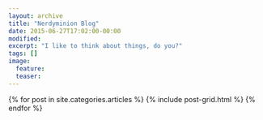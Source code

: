 ```yaml
---
layout: archive
title: "Nerdyminion Blog"
date: 2015-06-27T17:02:00-00:00
modified:
excerpt: "I like to think about things, do you?"
tags: []
image:
  feature:
  teaser:
---
```


<div class="tiles">
{% for post in site.categories.articles %}
  {% include post-grid.html %}
{% endfor %}
</div><!-- /.tiles -->